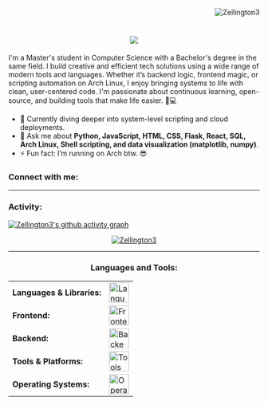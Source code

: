 <link rel="stylesheet" type='text/css' href="https://cdn.jsdelivr.net/gh/devicons/devicon@latest/devicon.min.css" />

<p align="right"> <img src="https://komarev.com/ghpvc/?username=Zellington3&label=Profile%20views&color=0e75b6&style=flat" alt="Zellington3" /> </p>

<h1 align="center">
  <a href="https://github.com/DenverCoder1/readme-typing-svg">
    <img src="https://readme-typing-svg.herokuapp.com/?font=Righteous&size=45&center=true&vCenter=true&width=600&height=80&duration=4000&color=45447C&lines=Hello+%F0%9F%8C%8E!;+I'm+Zach+Ellington!" />
  </a>
</h1>

I'm a Master's student in Computer Science with a Bachelor's degree in the same field. I build creative and efficient tech solutions using a wide range of modern tools and languages. Whether it’s backend logic, frontend magic, or scripting automation on Arch Linux, I enjoy bringing systems to life with clean, user-centered code. I'm passionate about continuous learning, open-source, and building tools that make life easier. 🧠💻

- 🌱 Currently diving deeper into system-level scripting and cloud deployments.
- 💬 Ask me about **Python, JavaScript, HTML, CSS, Flask, React, SQL, Arch Linux, Shell scripting, and data visualization (matplotlib, numpy)**.
- ⚡ Fun fact: I’m running on Arch btw. 😎

<h3 align="left">Connect with me:</h3>
<p align="left">
</p>



------
<h3 align="left">Activity:</h3>

[![Zellington3's github activity graph](https://github-readme-activity-graph.vercel.app/graph?username=Zellington3&bg_color=100f0f&color=4c5e9e&line=4c569e&point=403e41&area=true&hide_border=true)](https://github.com/ashutosh00710/github-readme-activity-graph)

<p align="center">
  <a href="https://github.com/Zellington3">
    <img src="https://github-readme-streak-stats.herokuapp.com/?user=Zellington3&&theme=tokyonight" alt="Zellington3" />
  </a>
</p>

------
<h3 align="center">Languages and Tools:</h3>
<div align="center">
<table cellspacing="0" cellpadding="2">
  <tr>
    <td style="font-weight: bold;">Languages & Libraries:</td>
    <td><img height="40" src="https://skillicons.dev/icons?i=python,js,html,css,shell,sql,numpy,matplotlib,java" alt="Languages & Libraries" /></td>
  </tr>
  <tr>
    <td style="font-weight: bold;">Frontend:</td>
    <td><img height="40" src="https://skillicons.dev/icons?i=react,bootstrap,threejs" alt="Frontend" /></td>
  </tr>
  <tr>
    <td style="font-weight: bold;">Backend:</td>
    <td><img height="40" src="https://skillicons.dev/icons?i=flask,nodejs,postgresql" alt="Backend" /></td>
  </tr>
  <tr>
    <td style="font-weight: bold;">Tools & Platforms:</td>
    <td><img height="40" src="https://skillicons.dev/icons?i=linux,bash,github,vscode,git,gcp" alt="Tools & Platforms" /></td>
  </tr>
  <tr>
    <td style="font-weight: bold;">Operating Systems:</td>
    <td><img height="40" src="https://skillicons.dev/icons?i=arch,ubuntu,windows" alt="Operating Systems" /></td>
  </tr>
</table>
</div>
